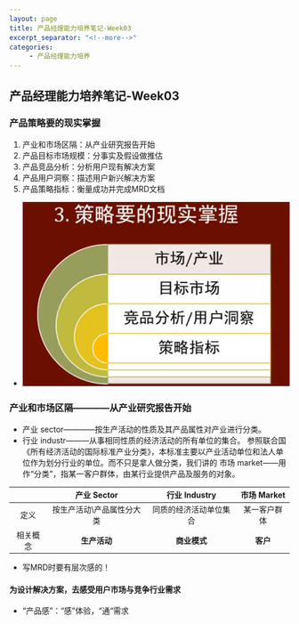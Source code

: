 ```yaml
---
layout: page
title: 产品经理能力培养笔记-Week03
excerpt_separator: "<!--more-->"
categories:
     - 产品经理能力培养
---
```


## 产品经理能力培养笔记-Week03

### 产品策略要的现实掌握
1. 产业和市场区隔：从产业研究报告开始
2. 产品目标市场规模：分事实及假设做推估
3. 产品竞品分析：分析用户现有解决方案
4. 产品用户洞察：描述用户新兴解决方案
5. 产品策略指标：衡量成功并完成MRD文档
- ![](https://raw.githubusercontent.com/XIAOHewen/xiaohewen/gh-pages/assets/images/cpjl-W3-1.png)

### 产业和市场区隔————从产业研究报告开始
- 产业 sector————按生产活动的性质及其产品属性对产业进行分类。
- 行业 industr———从事相同性质的经济活动的所有单位的集合。
参照联合国《所有经济活动的国际标准产业分类》，本标准主要以产业活动单位和法人单位作为划分行业的单位。而不只是拿人做分类，我们讲的
市场 market——用作“分类”，指某一客户群体，由某行业提供产品及服务的对象。

| |产业 Sector|行业 Industry|市场 Market|
|:-:|:-:|:-:|:-:|
|定义|按生产活动\产品属性分大类|同质的经济活动单位集合|某一客户群体|
|相关概念|**生产活动**|**商业模式**|**客户**|

- 写MRD时要有层次感的！

#### 为设计解决方案，去感受用户市场与竞争行业需求
- “产品感”：“感”体验，“通“需求
